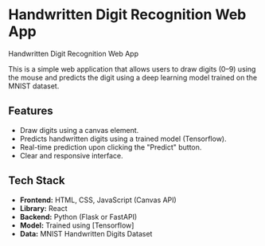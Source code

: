 #  Handwritten Digit Recognition Web App
Handwritten Digit Recognition Web App

This is a simple web application that allows users to draw digits (0–9) using the mouse and predicts the digit using a deep learning model trained on the MNIST dataset.

##  Features

- Draw digits using a canvas element.
- Predicts handwritten digits using a trained model (Tensorflow).
- Real-time prediction upon clicking the "Predict" button.
- Clear and responsive interface.

##  Tech Stack

- **Frontend:** HTML, CSS, JavaScript (Canvas API)
- **Library:** React
- **Backend:** Python (Flask or FastAPI)
- **Model:** Trained using [Tensorflow]
- **Data:** MNIST Handwritten Digits Dataset



